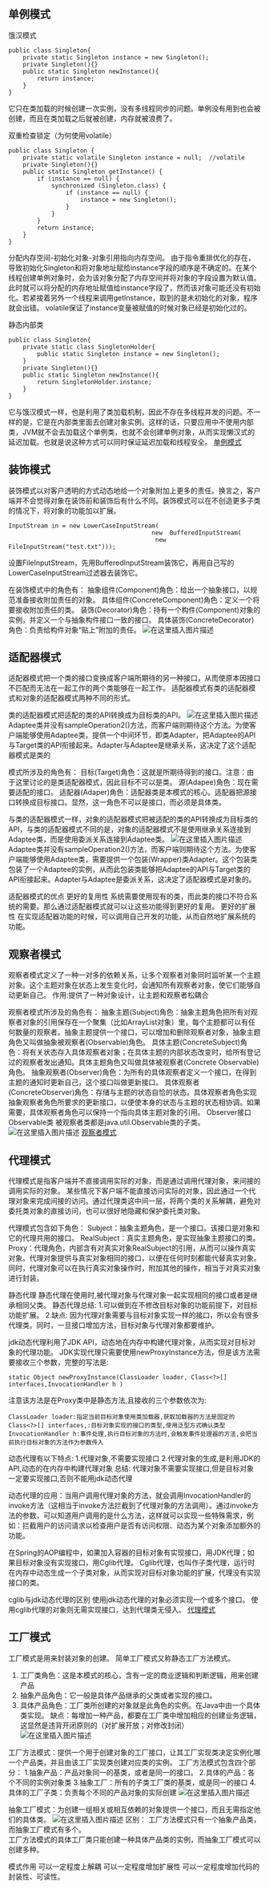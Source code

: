 ## 单例模式
饿汉模式
```
public class Singleton{  
    private static Singleton instance = new Singleton();  
    private Singleton(){}  
    public static Singleton newInstance(){  
        return instance;  
    }  
}
```
它只在类加载的时候创建一次实例，没有多线程同步的问题。单例没有用到也会被创建，而且在类加载之后就被创建，内存就被浪费了。

双重检查锁定（为何使用volatile）
```
public class Singleton {  
    private static volatile Singleton instance = null;  //volatile
    private Singleton(){}  
    public static Singleton getInstance() {  
        if (instance == null) {  
            synchronized (Singleton.class) {  
                if (instance == null) {
                    instance = new Singleton();  
                }  
            }  
        }  
        return instance;  
    }  
}  
```
分配内存空间-初始化对象-对象引用指向内存空间。
由于指令重排优化的存在，导致初始化Singleton和将对象地址赋给instance字段的顺序是不确定的。在某个线程创建单例对象时，会为该对象分配了内存空间并将对象的字段设置为默认值。此时就可以将分配的内存地址赋值给instance字段了，然而该对象可能还没有初始化。若紧接着另外一个线程来调用getInstance，取到的是未初始化的对象，程序就会出错。
volatile保证了instance变量被赋值的时候对象已经是初始化过的。

静态内部类
```
public class Singleton{  
    private static class SingletonHolder{  
        public static Singleton instance = new Singleton();  
    }  
    private Singleton(){}  
    public static Singleton newInstance(){  
        return SingletonHolder.instance;  
    }  
}  
```
它与饿汉模式一样，也是利用了类加载机制，因此不存在多线程并发的问题。不一样的是，它是在内部类里面去创建对象实例。这样的话，只要应用中不使用内部类，JVM就不会去加载这个单例类，也就不会创建单例对象，从而实现懒汉式的延迟加载。也就是说这种方式可以同时保证延迟加载和线程安全。
[单例模式](https://blog.csdn.net/goodlixueyong/article/details/51935526)

## 装饰模式
装饰模式以对客户透明的方式动态地给一个对象附加上更多的责任。换言之，客户端并不会觉得对象在装饰前和装饰后有什么不同。装饰模式可以在不创造更多子类的情况下，将对象的功能加以扩展。

```
InputStream in = new LowerCaseInputStream(
                                        new  BufferedInputStream(
                                         new  FileInputStream("test.txt")));
```
设置FileInputStream，先用BufferedInputStream装饰它，再用自己写的LowerCaseInputStream过滤器去装饰它。

在装饰模式中的角色有：
抽象组件(Component)角色：给出一个抽象接口，以规范准备接收附加责任的对象。
具体组件(ConcreteComponent)角色：定义一个将要接收附加责任的类。
装饰(Decorator)角色：持有一个构件(Component)对象的实例，并定义一个与抽象构件接口一致的接口。
具体装饰(ConcreteDecorator)角色：负责给构件对象“贴上”附加的责任。
![在这里插入图片描述](https://img-blog.csdn.net/20180925095631732?watermark/2/text/aHR0cHM6Ly9ibG9nLmNzZG4ubmV0L1R5c29uMDMxNA==/font/5a6L5L2T/fontsize/400/fill/I0JBQkFCMA==/dissolve/70)

## 适配器模式
适配器模式把一个类的接口变换成客户端所期待的另一种接口，从而使原本因接口不匹配而无法在一起工作的两个类能够在一起工作。
适配器模式有类的适配器模式和对象的适配器模式两种不同的形式。

类的适配器模式把适配的类的API转换成为目标类的API。
![在这里插入图片描述](https://img-blog.csdn.net/20180925095653365?watermark/2/text/aHR0cHM6Ly9ibG9nLmNzZG4ubmV0L1R5c29uMDMxNA==/font/5a6L5L2T/fontsize/400/fill/I0JBQkFCMA==/dissolve/70)
Adaptee类并没有sampleOperation2()方法，而客户端则期待这个方法。为使客户端能够使用Adaptee类，提供一个中间环节，即类Adapter，把Adaptee的API与Target类的API衔接起来。Adapter与Adaptee是继承关系，这决定了这个适配器模式是类的

模式所涉及的角色有：
目标(Target)角色：这就是所期待得到的接口。注意：由于这里讨论的是类适配器模式，因此目标不可以是类。
源(Adapee)角色：现在需要适配的接口。
适配器(Adaper)角色：适配器类是本模式的核心。适配器把源接口转换成目标接口。显然，这一角色不可以是接口，而必须是具体类。

与类的适配器模式一样，对象的适配器模式把被适配的类的API转换成为目标类的API，与类的适配器模式不同的是，对象的适配器模式不是使用继承关系连接到Adaptee类，而是使用委派关系连接到Adaptee类。
![在这里插入图片描述](https://img-blog.csdn.net/2018092509570196?watermark/2/text/aHR0cHM6Ly9ibG9nLmNzZG4ubmV0L1R5c29uMDMxNA==/font/5a6L5L2T/fontsize/400/fill/I0JBQkFCMA==/dissolve/70)
Adaptee类并没有sampleOperation2()方法，而客户端则期待这个方法。为使客户端能够使用Adaptee类，需要提供一个包装(Wrapper)类Adapter。这个包装类包装了一个Adaptee的实例，从而此包装类能够把Adaptee的API与Target类的API衔接起来。Adapter与Adaptee是委派关系，这决定了适配器模式是对象的。

适配器模式的优点
更好的复用性
系统需要使用现有的类，而此类的接口不符合系统的需要。那么通过适配器模式就可以让这些功能得到更好的复用。
更好的扩展性
在实现适配器功能的时候，可以调用自己开发的功能，从而自然地扩展系统的功能。    

## 观察者模式
观察者模式定义了一种一对多的依赖关系，让多个观察者对象同时监听某一个主题对象。这个主题对象在状态上发生变化时，会通知所有观察者对象，使它们能够自动更新自己。
作用:提供了一种对象设计，让主题和观察者松耦合

观察者模式所涉及的角色有：
抽象主题(Subject)角色：抽象主题角色把所有对观察者对象的引用保存在一个聚集（比如ArrayList对象）里，每个主题都可以有任何数量的观察者。抽象主题提供一个接口，可以增加和删除观察者对象，抽象主题角色又叫做抽象被观察者(Observable)角色。
具体主题(ConcreteSubject)角色：将有关状态存入具体观察者对象；在具体主题的内部状态改变时，给所有登记过的观察者发出通知。具体主题角色又叫做具体被观察者(Concrete Observable)角色。
抽象观察者(Observer)角色：为所有的具体观察者定义一个接口，在得到主题的通知时更新自己，这个接口叫做更新接口。
具体观察者(ConcreteObserver)角色：存储与主题的状态自恰的状态。具体观察者角色实现抽象观察者角色所要求的更新接口，以便使本身的状态与主题的状态相协调。如果需要，具体观察者角色可以保持一个指向具体主题对象的引用。
Observer接口　Observable类
被观察者类都是java.util.Observable类的子类。
![在这里插入图片描述](https://img-blog.csdn.net/20180925095713437?watermark/2/text/aHR0cHM6Ly9ibG9nLmNzZG4ubmV0L1R5c29uMDMxNA==/font/5a6L5L2T/fontsize/400/fill/I0JBQkFCMA==/dissolve/70)
[观察者模式](https://www.cnblogs.com/luohanguo/p/7825656.html)

## 代理模式
代理模式是指客户端并不直接调用实际的对象，而是通过调用代理对象，来间接的调用实际的对象。
某些情况下客户端不能直接访问实际的对象，因此通过一个代理对象来完成间接的访问。通过代理类这中间一层，将两个类的关系解耦，避免对委托类对象的直接访问，也可以很好地隐藏和保护委托类对象。

代理模式包含如下角色：
Subject：抽象主题角色，是一个接口。该接口是对象和它的代理共用的接口。
RealSubject：真实主题角色，是实现抽象主题接口的类。
Proxy：代理角色，内部含有对真实对象RealSubject的引用，从而可以操作真实对象。代理对象提供与真实对象相同的接口，以便在任何时刻都能代替真实对象。同时，代理对象可以在执行真实对象操作时，附加其他的操作，相当于对真实对象进行封装。

静态代理
静态代理在使用时,被代理对象与代理对象一起实现相同的接口或者是继承相同父类。
静态代理总结:
1.可以做到在不修改目标对象的功能前提下，对目标功能扩展。
2.缺点:
因为代理对象需要与目标对象实现一样的接口，所以会有很多代理类。同时，一旦接口增加方法，目标对象与代理对象都要维护。


jdk动态代理利用了JDK API，动态地在内存中构建代理对象，从而实现对目标对象的代理功能。
JDK实现代理只需要使用newProxyInstance方法，但是该方法需要接收三个参数，完整的写法是:
```
static Object newProxyInstance(ClassLoader loader, Class<?>[] interfaces,InvocationHandler h )
```
注意该方法是在Proxy类中是静态方法,且接收的三个参数依次为:
```
ClassLoader loader:指定当前目标对象使用类加载器,获取加载器的方法是固定的
Class<?>[] interfaces,:目标对象实现的接口的类型,使用泛型方式确认类型
InvocationHandler h:事件处理,执行目标对象的方法时,会触发事件处理器的方法,会把当前执行目标对象的方法作为参数传入
```
动态代理有以下特点:
1.代理对象,不需要实现接口
2.代理对象的生成,是利用JDK的API,动态的在内存中构建代理对象
总结:
代理对象不需要实现接口,但是目标对象一定要实现接口,否则不能用jdk动态代理

动态代理的应用：当用户调用代理对象的方法，就会调用InvocationHandler的invoke方法（这相当于invoke方法拦截到了代理对象的方法调用）。通过invoke方法的参数，可以知道用户调用的是什么方法，这样就可以实现一些特殊需求，例如：拦截用户的访问请求以检查用户是否有访问权限、动态为某个对象添加额外的功能。

在Spring的AOP编程中，如果加入容器的目标对象有实现接口，用JDK代理；如果目标对象没有实现接口，用Cglib代理。
Cglib代理，也叫作子类代理，运行时在内存中动态生成一个子类对象，从而实现对目标对象功能的扩展，代理没有实现接口的类。

cglib与jdk动态代理的区别
使用jdk动态代理的对象必须实现一个或多个接口。
使用cglib代理的对象则无需实现接口，达到代理类无侵入。
[代理模式](https://www.cnblogs.com/cenyu/p/6289209.html)

## 工厂模式
工厂模式是用来封装对象的创建。
简单工厂模式又称静态工厂方法模式。
1) 工厂类角色：这是本模式的核心，含有一定的商业逻辑和判断逻辑，用来创建产品
2) 抽象产品角色：它一般是具体产品继承的父类或者实现的接口。         
3) 具体产品角色：工厂类所创建的对象就是此角色的实例。在Java中由一个具体类实现。
缺点：每增加一种产品，都要在工厂类中增加相应的创建业务逻辑，这显然是违背开闭原则的（对扩展开放；对修改封闭）
![在这里插入图片描述](https://img-blog.csdn.net/20180925095734344?watermark/2/text/aHR0cHM6Ly9ibG9nLmNzZG4ubmV0L1R5c29uMDMxNA==/font/5a6L5L2T/fontsize/400/fill/I0JBQkFCMA==/dissolve/70)

工厂方法模式：提供一个用于创建对象的工厂接口，让其工厂实现类决定实例化哪一个产品类，并且由该工厂实现类创建对应类的实例。
工厂方法模式包含四个部分：
1.抽象产品：产品对象同一的基类，或者是同一的接口。
2.具体的产品：各个不同的实例对象类
3.抽象工厂：所有的子类工厂类的基类，或是同一的接口
4.具体的工厂子类：负责每个不同的产品对象的实际创建
![在这里插入图片描述](https://img-blog.csdn.net/20180925095741939?watermark/2/text/aHR0cHM6Ly9ibG9nLmNzZG4ubmV0L1R5c29uMDMxNA==/font/5a6L5L2T/fontsize/400/fill/I0JBQkFCMA==/dissolve/70)

抽象工厂模式：为创建一组相关或相互依赖的对象提供一个接口，而且无需指定他们的具体类。
![在这里插入图片描述](https://img-blog.csdn.net/2018092509574846?watermark/2/text/aHR0cHM6Ly9ibG9nLmNzZG4ubmV0L1R5c29uMDMxNA==/font/5a6L5L2T/fontsize/400/fill/I0JBQkFCMA==/dissolve/70)
区别：
工厂方法模式只有一个抽象产品类，而抽象工厂模式有多个。   
工厂方法模式的具体工厂类只能创建一种具体产品类的实例，而抽象工厂模式可以创建多种。

模式作用
可以一定程度上解耦
可以一定程度增加扩展性
可以一定程度增加代码的封装性、可读性。